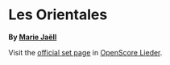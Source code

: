 
# Les Orientales

__By [Marie Jaëll](..)__

Visit the [official set page] in [OpenScore Lieder].

[official set page]: https://musescore.com/openscore-lieder-corpus/sets/5101248
[OpenScore Lieder]: https://musescore.com/openscore-lieder-corpus
